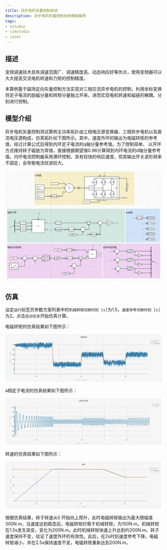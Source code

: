 ```yaml
---
title: 异步电机矢量控制系统
description: 异步电机矢量控制系统模板案例
tags:
- xstudio
- simstudio
- cases
---
```


## 描述
变频调速技术具有调速范围广、调速精度高、动态响应好等优点，使用变频器可以大大提高交流电机转速和力矩的控制精度。

本算例基于磁场定向矢量控制方法实现对三相交流异步电机的控制，利用坐标变换将定子电流的励磁分量和转矩分量独立开来，进而实现电机转速和磁链的解耦，分别进行控制。


## 模型介绍

异步电机矢量控制测试算例主功率拓扑由三相电压源变换器、三相异步电机以及直流电压源构成，仿真拓扑如下图所示。其中，速度外环的输出为电磁转矩的参考值，经过计算公式后得到内环定子电流的q轴分量参考值。为了控制简单， 以开环方式维持转子磁链为常值，直接根据期望值0.96计算得到内环电流的d轴分量参考值。内环电流控制器采用滞环控制，具有较快的响应速度，但其输出开关波形频率不固定，会导致电流纹波较大。

![拓扑图](./asynchronous-motor-topology.png "拓扑图")

## 仿真

设定`运行`标签页参数方案列表中的`机械转矩切换时刻 [s]`为1.5，`速度参考切换时刻 [s]`为2。点击`启动任务`开始仿真计算。


电磁转矩的仿真结果如下图所示：

![电磁转矩](./electromagnetic-torque.png "仿真结果图")

a相定子电流的仿真结果如下图所示：

![a相定子电流](./phase-a-stator-current.png "仿真结果图")

转速的仿真结果如下图所示：

![转速](./speed.png "仿真结果图")

根据仿真结果，转子转速从0 开始向上爬升，此时电磁转矩输出为最大限幅值300N.m，当速度达到稳态后，电磁转矩约等于机械转矩，为100N.m。机械转矩在1.5s发生突变，变化为200N.m。此时机械转矩快速上升达到约200N.m。转子速度保持不变，验证了速度外环的有效性。此后，在2s时刻速度参考下降，电磁转矩减小，并在2.5s保持速度不变，电磁转矩重新达到200N.m。